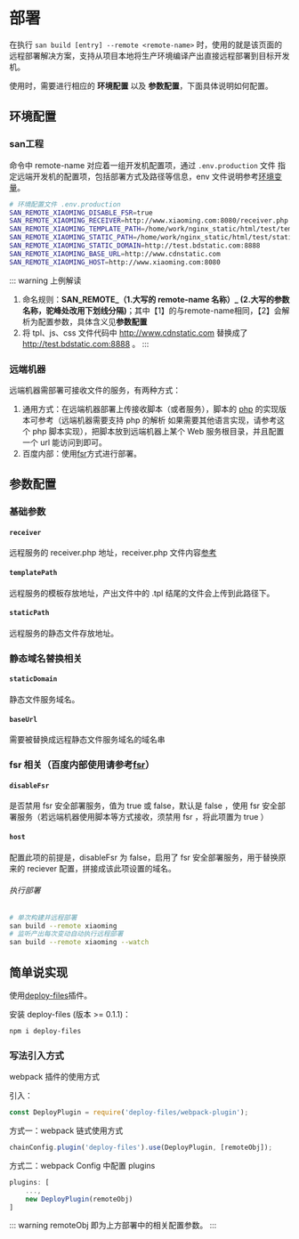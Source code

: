 

# 部署
在执行 `san build [entry] --remote <remote-name>` 时，使用的就是该页面的远程部署解决方案，支持从项目本地将生产环境编译产出直接远程部署到目标开发机。

使用时，需要进行相应的 **环境配置** 以及 **参数配置**，下面具体说明如何配置。

## 环境配置
### san工程

命令中 remote-name 对应着一组开发机配置项，通过 `.env.production` 文件 指定远端开发机的配置项，包括部署方式及路径等信息，env 文件说明参考[环境变量](./env.md)。

```bash
# 环境配置文件 .env.production
SAN_REMOTE_XIAOMING_DISABLE_FSR=true
SAN_REMOTE_XIAOMING_RECEIVER=http://www.xiaoming.com:8080/receiver.php
SAN_REMOTE_XIAOMING_TEMPLATE_PATH=/home/work/nginx_static/html/test/template
SAN_REMOTE_XIAOMING_STATIC_PATH=/home/work/nginx_static/html/test/static
SAN_REMOTE_XIAOMING_STATIC_DOMAIN=http://test.bdstatic.com:8888
SAN_REMOTE_XIAOMING_BASE_URL=http://www.cdnstatic.com
SAN_REMOTE_XIAOMING_HOST=http://www.xiaoming.com:8080

```

::: warning 上例解读
1. 命名规则：**SAN_REMOTE_（1.大写的 remote-name 名称）_ (2.大写的参数名称，驼峰处改用下划线分隔)**；其中【1】的与remote-name相同，【2】会解析为配置参数，具体含义见**参数配置**
2. 将 tpl、js、css 文件代码中 http://www.cdnstatic.com 替换成了 http://test.bdstatic.com:8888 。
:::

### 远端机器

远端机器需部署可接收文件的服务，有两种方式：

1. 通用方式：在远端机器部署上传接收脚本（或者服务），脚本的 [php](https://github.com/fex-team/fis3-deploy-http-push/blob/master/receiver.php) 的实现版本可参考（远端机器需要支持 php 的解析
如果需要其他语言实现，请参考这个 php 脚本实现），把脚本放到远端机器上某个 Web 服务根目录，并且配置一个 url 能访问到即可。
2. 百度内部：使用[fsr](http://agroup.baidu.com/fis/md/article/196978)方式进行部署。


## 参数配置

### 基础参数

#### `receiver`
远程服务的 receiver.php 地址，receiver.php 文件内容[参考](https://github.com/fex-team/fis3-deploy-http-push/blob/master/receiver.php)

#### `templatePath`
远程服务的模板存放地址，产出文件中的 .tpl 结尾的文件会上传到此路径下。

#### `staticPath`
远程服务的静态文件存放地址。

### 静态域名替换相关

#### `staticDomain`
静态文件服务域名。

#### `baseUrl`
需要被替换成远程静态文件服务域名的域名串

### fsr 相关（百度内部使用请参考[fsr](http://agroup.baidu.com/fis/md/article/196978?side=folder)）

#### `disableFsr`
是否禁用 fsr 安全部署服务，值为 true 或 false，默认是 false ，使用 fsr 安全部署服务（若远端机器使用脚本等方式接收，须禁用 fsr ，将此项置为 true ）

#### `host`
配置此项的前提是，disableFsr 为 false，启用了 fsr 安全部署服务，用于替换原来的 reciever 配置，拼接成该此项设置的域名。

###### 执行部署

```bash
# 单次构建并远程部署
san build --remote xiaoming
# 监听产出每次变动自动执行远程部署
san build --remote xiaoming --watch
```


## 简单说实现

使用[deploy-files](https://github.com/jinzhan/deploy-files)插件。

安装 deploy-files (版本 >= 0.1.1)：

```bash
npm i deploy-files
```

### 写法引入方式

webpack 插件的使用方式

引入：
```js
const DeployPlugin = require('deploy-files/webpack-plugin');
```

方式一：webpack 链式使用方式
```js
chainConfig.plugin('deploy-files').use(DeployPlugin, [remoteObj]);
```
方式二：webpack Config 中配置 plugins
```js
plugins: [
    ...,
    new DeployPlugin(remoteObj)
]
```

::: warning
remoteObj 即为上方部署中的相关配置参数。
:::
